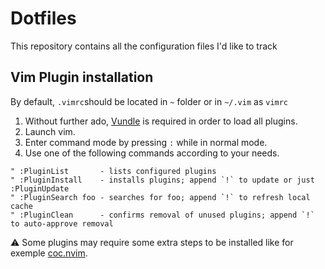 # Dotfiles

This repository contains all the configuration files I'd like to track
## Vim Plugin installation

By default, `.vimrc`should be located in `~` folder or in `~/.vim` as `vimrc`

1. Without further ado, [Vundle](https://github.com/VundleVim/Vundle.vim) is required in order to load all plugins.
2. Launch vim.
3. Enter command mode by pressing `:` while in normal mode.
4. Use one of the following commands according to your needs.
```vim
" :PluginList       - lists configured plugins
" :PluginInstall    - installs plugins; append `!` to update or just :PluginUpdate
" :PluginSearch foo - searches for foo; append `!` to refresh local cache
" :PluginClean      - confirms removal of unused plugins; append `!` to auto-approve removal
```
:warning: Some plugins may require some extra steps to be installed like for exemple [coc.nvim](https://github.com/neoclide/coc.nvim).
